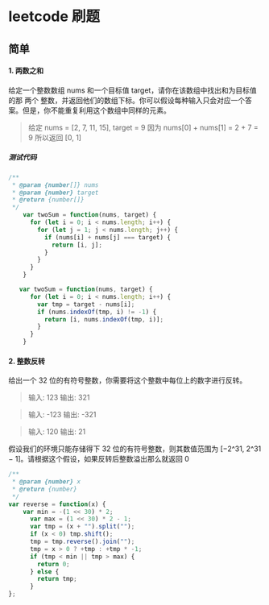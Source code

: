 # leetcode 刷题
## 简单
#### 1. 两数之和
给定一个整数数组 nums 和一个目标值 target，请你在该数组中找出和为目标值的那 两个 整数，并返回他们的数组下标。你可以假设每种输入只会对应一个答案。但是，你不能重复利用这个数组中同样的元素。
> 给定 nums = [2, 7, 11, 15], target = 9
> 因为 nums[0] + nums[1] = 2 + 7 = 9
> 所以返回 [0, 1]

##### 测试代码
``` js
/**
 * @param {number[]} nums
 * @param {number} target
 * @return {number[]}
 */
    var twoSum = function(nums, target) {
      for (let i = 0; i < nums.length; i++) {
        for (let j = 1; j < nums.length; j++) {
          if (nums[i] + nums[j] === target) {
            return [i, j];
          }
        }
      }
    }

   var twoSum = function(nums, target) {
      for (let i = 0; i < nums.length; i++) {
        var tmp = target - nums[i];
        if (nums.indexOf(tmp, i) != -1) {
          return [i, nums.indexOf(tmp, i)];
        }
      }
    }
```

#### 2. 整数反转

给出一个 32 位的有符号整数，你需要将这个整数中每位上的数字进行反转。
> 输入: 123
> 输出: 321

> 输入: -123
> 输出: -321

> 输入: 120
> 输出: 21

假设我们的环境只能存储得下 32 位的有符号整数，则其数值范围为 [−2^31,  2^31 − 1]。请根据这个假设，如果反转后整数溢出那么就返回 0

```js
/**
 * @param {number} x
 * @return {number}
 */
var reverse = function(x) {
    var min = -(1 << 30) * 2;
      var max = (1 << 30) * 2 - 1;
      var tmp = (x + "").split("");
      if (x < 0) tmp.shift();
      tmp = tmp.reverse().join("");
      tmp = x > 0 ? +tmp : +tmp * -1;
      if (tmp < min || tmp > max) {
        return 0;
      } else {
        return tmp;
      }
};

```